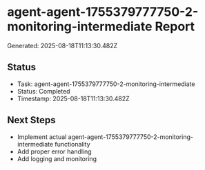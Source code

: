 # agent-agent-1755379777750-2-monitoring-intermediate Report

Generated: 2025-08-18T11:13:30.482Z

## Status
- Task: agent-agent-1755379777750-2-monitoring-intermediate
- Status: Completed
- Timestamp: 2025-08-18T11:13:30.482Z

## Next Steps
- Implement actual agent-agent-1755379777750-2-monitoring-intermediate functionality
- Add proper error handling
- Add logging and monitoring
